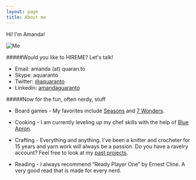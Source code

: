 ```yaml
---
layout: page
title: About me 
---
```


Hi! I'm Amanda!

![Me](https://fbcdn-sphotos-h-a.akamaihd.net/hphotos-ak-xpf1/t31.0-8/10285142_10100871048204455_9142044647718762879_o.jpg)

#####Would you like to HIREME? Let's talk!
* Email: amanda (at) quaran.to
* Skype: aquaranto
* Twitter: [@aquaranto](https://twitter.com/aquaranto)
* Linkedin: [amandaquaranto](www.linkedin.com/in/amandaquaranto/)

#####Now for the fun, often nerdy, stuff
* Board games - My favorites include [Seasons](http://boardgamegeek.com/boardgame/108745/seasons) and [7 Wonders](http://boardgamegeek.com/boardgame/68448/7-wonders).

* Cooking - I am currently leveling up my chef skills with the help of [Blue Apron](http://blueapron.com).

* Crafting - Everything and anything. I've been a knitter and crocheter for 15 years and yarn work will always be a passion. Do you have a ravelry account? Feel free to look at my [past projects](http://www.ravelry.com/projects/aquaranto/).

* Reading - I always recommend “Ready Player One” by Ernest Cline. A very good read that is made for every nerd.



